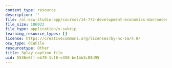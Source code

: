 ```yaml
---
content_type: resource
description: ''
file: /ol-ocw-studio-app/courses/14-772-development-economics-macroeconomics-spring-2013/5536e6ffeb701cf6e350be1bb3c88d95_Q0Ponv0DBXU.srt
file_size: 106922
file_type: application/x-subrip
learning_resource_types: []
license: https://creativecommons.org/licenses/by-nc-sa/4.0/
ocw_type: OCWFile
resourcetype: Other
title: 3play caption file
uid: 5536e6ff-eb70-1cf6-e350-be1bb3c88d95
---
```

